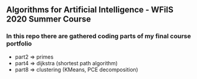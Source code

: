 ## Algorithms for Artificial Intelligence - WFiIS 2020 Summer Course

### In this repo there are gathered coding parts of my final course portfolio
- part2 => primes
- part4 => dijkstra (shortest path algorithm)
- part8 => clustering (KMeans, PCE decomposition)

